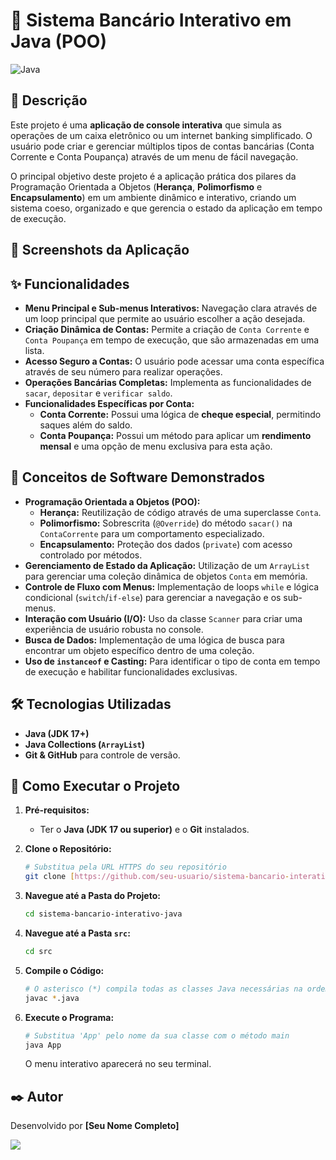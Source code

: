 # 🏦 Sistema Bancário Interativo em Java (POO)

![Java](https://img.shields.io/badge/Java-17%2B-orange?style=for-the-badge&logo=java)

## 📄 Descrição

Este projeto é uma **aplicação de console interativa** que simula as operações de um caixa eletrônico ou um internet banking simplificado. O usuário pode criar e gerenciar múltiplos tipos de contas bancárias (Conta Corrente e Conta Poupança) através de um menu de fácil navegação.

O principal objetivo deste projeto é a aplicação prática dos pilares da Programação Orientada a Objetos (**Herança**, **Polimorfismo** e **Encapsulamento**) em um ambiente dinâmico e interativo, criando um sistema coeso, organizado e que gerencia o estado da aplicação em tempo de execução.

## 📸 Screenshots da Aplicação



## ✨ Funcionalidades

* **Menu Principal e Sub-menus Interativos:** Navegação clara através de um loop principal que permite ao usuário escolher a ação desejada.
* **Criação Dinâmica de Contas:** Permite a criação de `Conta Corrente` e `Conta Poupança` em tempo de execução, que são armazenadas em uma lista.
* **Acesso Seguro a Contas:** O usuário pode acessar uma conta específica através de seu número para realizar operações.
* **Operações Bancárias Completas:** Implementa as funcionalidades de `sacar`, `depositar` e `verificar saldo`.
* **Funcionalidades Específicas por Conta:**
    * **Conta Corrente:** Possui uma lógica de **cheque especial**, permitindo saques além do saldo.
    * **Conta Poupança:** Possui um método para aplicar um **rendimento mensal** e uma opção de menu exclusiva para esta ação.

## 🧠 Conceitos de Software Demonstrados

* **Programação Orientada a Objetos (POO):**
    * **Herança:** Reutilização de código através de uma superclasse `Conta`.
    * **Polimorfismo:** Sobrescrita (`@Override`) do método `sacar()` na `ContaCorrente` para um comportamento especializado.
    * **Encapsulamento:** Proteção dos dados (`private`) com acesso controlado por métodos.
* **Gerenciamento de Estado da Aplicação:** Utilização de um `ArrayList` para gerenciar uma coleção dinâmica de objetos `Conta` em memória.
* **Controle de Fluxo com Menus:** Implementação de loops `while` e lógica condicional (`switch`/`if-else`) para gerenciar a navegação e os sub-menus.
* **Interação com Usuário (I/O):** Uso da classe `Scanner` para criar uma experiência de usuário robusta no console.
* **Busca de Dados:** Implementação de uma lógica de busca para encontrar um objeto específico dentro de uma coleção.
* **Uso de `instanceof` e Casting:** Para identificar o tipo de conta em tempo de execução e habilitar funcionalidades exclusivas.

## 🛠️ Tecnologias Utilizadas

* **Java (JDK 17+)**
* **Java Collections (`ArrayList`)**
* **Git & GitHub** para controle de versão.

## 🚀 Como Executar o Projeto

1.  **Pré-requisitos:**
    * Ter o **Java (JDK 17 ou superior)** e o **Git** instalados.

2.  **Clone o Repositório:**
    ```bash
    # Substitua pela URL HTTPS do seu repositório
    git clone [https://github.com/seu-usuario/sistema-bancario-interativo-java.git](https://github.com/seu-usuario/sistema-bancario-interativo-java.git)
    ```

3.  **Navegue até a Pasta do Projeto:**
    ```bash
    cd sistema-bancario-interativo-java
    ```

4.  **Navegue até a Pasta `src`:**
    ```bash
    cd src
    ```

5.  **Compile o Código:**
    ```bash
    # O asterisco (*) compila todas as classes Java necessárias na ordem correta
    javac *.java
    ```

6.  **Execute o Programa:**
    ```bash
    # Substitua 'App' pelo nome da sua classe com o método main
    java App
    ```
    O menu interativo aparecerá no seu terminal.

## ✒️ Autor

Desenvolvido por **[Seu Nome Completo]**

[<img src="https://img.shields.io/badge/linkedin-%230077B5.svg?&style=for-the-badge&logo=linkedin&logoColor=white" />](https://www.linkedin.com/in/seu-usuario-do-linkedin/)